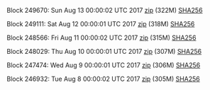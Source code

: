 Block 249670: Sun Aug 13 00:00:02 UTC 2017 [zip](https://transfer.sh/17aAg/bootstrap.dat.20170813.zip) (322M) [SHA256](https://transfer.sh/DyBMg/sha256.txt)

Block 249111: Sat Aug 12 00:00:01 UTC 2017 [zip](https://transfer.sh/LNfb2/bootstrap.dat.20170812.zip) (318M) [SHA256](https://transfer.sh/Suyov/sha256.txt)

Block 248566: Fri Aug 11 00:00:02 UTC 2017 [zip](https://transfer.sh/14oIK1/bootstrap.dat.20170811.zip) (315M) [SHA256](https://transfer.sh/f225t/sha256.txt)

Block 248029: Thu Aug 10 00:00:01 UTC 2017 [zip](https://transfer.sh/PbGMY/bootstrap.dat.20170810.zip) (307M) [SHA256](https://transfer.sh/OZpqP/sha256.txt)

Block 247474: Wed Aug  9 00:00:01 UTC 2017 [zip](https://transfer.sh/OO8oW/bootstrap.dat.20170809.zip) (306M) [SHA256](https://transfer.sh/13E6nn/sha256.txt)

Block 246932: Tue Aug  8 00:00:02 UTC 2017 [zip](https://transfer.sh/15HxCC/bootstrap.dat.20170808.zip) (305M) [SHA256](https://transfer.sh/lcTLG/sha256.txt)
